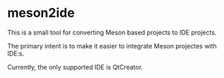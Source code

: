 # meson2ide

This is a small tool for converting Meson based projects to IDE projects.

The primary intent is to make it easier to integrate Meson projectes with IDE:s.

Currently, the only supported IDE is QtCreator.

